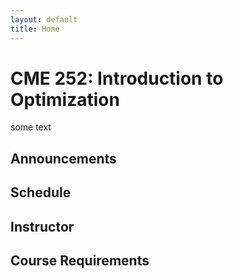 ```yaml
---
layout: default
title: Home
---
```


# CME 252: Introduction to Optimization

some text

## Announcements

## Schedule

## Instructor

## Course Requirements

